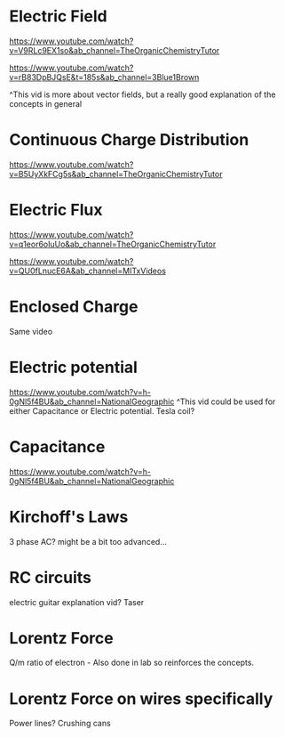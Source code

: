 
# Electric Field

https://www.youtube.com/watch?v=V9RLc9EX1so&ab_channel=TheOrganicChemistryTutor

https://www.youtube.com/watch?v=rB83DpBJQsE&t=185s&ab_channel=3Blue1Brown

^This vid is more about vector fields, but a really good explanation of the concepts in general

# Continuous Charge Distribution

https://www.youtube.com/watch?v=B5UyXkFCg5s&ab_channel=TheOrganicChemistryTutor

# Electric Flux

https://www.youtube.com/watch?v=q1eor6oIuUo&ab_channel=TheOrganicChemistryTutor

https://www.youtube.com/watch?v=QU0fLnucE6A&ab_channel=MITxVideos

# Enclosed Charge

Same video

# Electric potential

https://www.youtube.com/watch?v=h-0gNl5f4BU&ab_channel=NationalGeographic
^This vid could be used for either Capacitance or Electric potential. Tesla coil?

# Capacitance

https://www.youtube.com/watch?v=h-0gNl5f4BU&ab_channel=NationalGeographic

# Kirchoff's Laws
3 phase AC? might be a bit too advanced...

# RC circuits
electric guitar explanation vid? Taser

# Lorentz Force
Q/m ratio of electron - Also done in lab so reinforces the concepts.

# Lorentz Force on wires specifically

Power lines? Crushing cans
